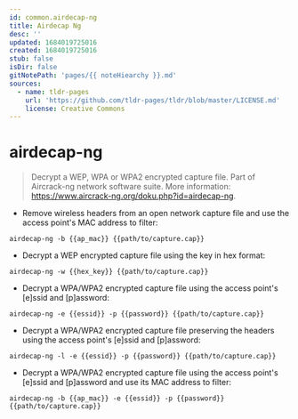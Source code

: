 ```yaml
---
id: common.airdecap-ng
title: Airdecap Ng
desc: ''
updated: 1684019725016
created: 1684019725016
stub: false
isDir: false
gitNotePath: 'pages/{{ noteHiearchy }}.md'
sources:
  - name: tldr-pages
    url: 'https://github.com/tldr-pages/tldr/blob/master/LICENSE.md'
    license: Creative Commons
---
```

# airdecap-ng

> Decrypt a WEP, WPA or WPA2 encrypted capture file.
> Part of Aircrack-ng network software suite.
> More information: <https://www.aircrack-ng.org/doku.php?id=airdecap-ng>.

- Remove wireless headers from an open network capture file and use the access point's MAC address to filter:

`airdecap-ng -b {{ap_mac}} {{path/to/capture.cap}}`

- Decrypt a WEP encrypted capture file using the key in hex format:

`airdecap-ng -w {{hex_key}} {{path/to/capture.cap}}`

- Decrypt a WPA/WPA2 encrypted capture file using the access point's [e]ssid and [p]assword:

`airdecap-ng -e {{essid}} -p {{password}} {{path/to/capture.cap}}`

- Decrypt a WPA/WPA2 encrypted capture file preserving the headers using the access point's [e]ssid and [p]assword:

`airdecap-ng -l -e {{essid}} -p {{password}} {{path/to/capture.cap}}`

- Decrypt a WPA/WPA2 encrypted capture file using the access point's [e]ssid and [p]assword and use its MAC address to filter:

`airdecap-ng -b {{ap_mac}} -e {{essid}} -p {{password}} {{path/to/capture.cap}}`

